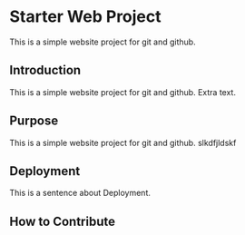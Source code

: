 # Starter Web Project

This is a simple website project for git and github.

## Introduction

This is a simple website project for git and github. Extra text.

## Purpose

This is a simple website project for git and github. slkdfjldskf

## Deployment

This is a sentence about Deployment.

## How to Contribute
